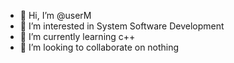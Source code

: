 - 👋 Hi, I’m @userM
- 👀 I’m interested in System Software Development
- 🌱 I’m currently learning c++
- 💞️ I’m looking to collaborate on nothing

<!---
CodeUserM/CodeUserM is a ✨ special ✨ repository because its `README.md` (this file) appears on your GitHub profile.
You can click the Preview link to take a look at your changes.
--->
